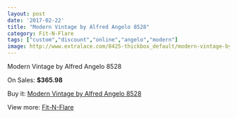 ```yaml
---
layout: post
date: '2017-02-22'
title: "Modern Vintage by Alfred Angelo 8528"
category: Fit-N-Flare
tags: ["custom","discount","online","angelo","modern"]
image: http://www.extralace.com/8425-thickbox_default/modern-vintage-by-alfred-angelo-8528.jpg
---
```

Modern Vintage by Alfred Angelo 8528

On Sales: **$365.98**
<a href="https://www.extralace.com/fit-n-flare/3997-modern-vintage-by-alfred-angelo-8528.html"><amp-img layout="responsive" width="600" height="600" src="//www.extralace.com/8425-thickbox_default/modern-vintage-by-alfred-angelo-8528.jpg" alt="Modern Vintage by Alfred Angelo 8528 0" /></a>
<a href="https://www.extralace.com/fit-n-flare/3997-modern-vintage-by-alfred-angelo-8528.html"><amp-img layout="responsive" width="600" height="600" src="//www.extralace.com/8426-thickbox_default/modern-vintage-by-alfred-angelo-8528.jpg" alt="Modern Vintage by Alfred Angelo 8528 1" /></a>

Buy it: [Modern Vintage by Alfred Angelo 8528](https://www.extralace.com/fit-n-flare/3997-modern-vintage-by-alfred-angelo-8528.html "Modern Vintage by Alfred Angelo 8528")

View more: [Fit-N-Flare](https://www.extralace.com/4-fit-n-flare "Fit-N-Flare")